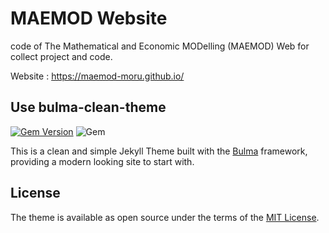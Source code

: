 # MAEMOD Website

code of The Mathematical and Economic MODelling (MAEMOD) Web for collect project and code.

Website : https://maemod-moru.github.io/

## Use bulma-clean-theme

[![Gem Version](https://badge.fury.io/rb/bulma-clean-theme.svg)](https://badge.fury.io/rb/bulma-clean-theme)
![Gem](https://img.shields.io/gem/dt/bulma-clean-theme.svg)

This is a clean and simple Jekyll Theme built with the [Bulma](https://bulma.io/) framework, providing a modern looking site to start with. 

## License

The theme is available as open source under the terms of the [MIT License](https://opensource.org/licenses/MIT).

